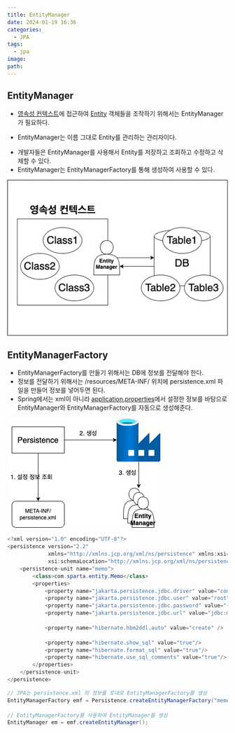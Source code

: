 ```yaml
---
title: EntityManager
date: 2024-01-19 16:36
categories:
  - JPA
tags:
  - jpa
image: 
path:
---
```


## EntityManager
- [영속성 컨텍스트](https://sonjh919.github.io/posts/영속성-컨텍스트)에 접근하여 [Entity](https://sonjh919.github.io/posts/Entity) 객체들을 조작하기 위해서는 EntityManager가 필요하다.
+ EntityManager는 이름 그대로 Entity를 관리하는 관리자이다.
- 개발자들은 EntityManager를 사용해서 Entity를 저장하고 조회하고 수정하고 삭제할 수 있다.
- EntityManager는 EntityManagerFactory를 통해 생성하여 사용할 수 있다.

![](/assets/img/IMG/JPA/EntityManager.png)

## EntityManagerFactory
+ EntityManagerFactory를 만들기 위해서는 DB에 정보를 전달해야 한다.
+ 정보를 전달하기 위해서는 /resources/META-INF/ 위치에 persistence.xml 파일을 만들어 정보를 넣어두면 된다.
+ Spring에서는 xml이 아니라 [application.properties](https://sonjh919.github.io/posts/application.properties)에서 설정한 정보를 바탕으로 EntityManager와 EntityManagerFactory를 자동으로 생성해준다.

![](/assets/img/IMG/JPA/EntityManagerFactory.png)

```java
<?xml version="1.0" encoding="UTF-8"?>
<persistence version="2.2"
             xmlns="http://xmlns.jcp.org/xml/ns/persistence" xmlns:xsi="http://www.w3.org/2001/XMLSchema-instance"
             xsi:schemaLocation="http://xmlns.jcp.org/xml/ns/persistence http://xmlns.jcp.org/xml/ns/persistence/persistence_2_2.xsd">
    <persistence-unit name="memo">
        <class>com.sparta.entity.Memo</class>
        <properties>
            <property name="jakarta.persistence.jdbc.driver" value="com.mysql.cj.jdbc.Driver"/>
            <property name="jakarta.persistence.jdbc.user" value="root"/>
            <property name="jakarta.persistence.jdbc.password" value="{비밀번호}"/>
            <property name="jakarta.persistence.jdbc.url" value="jdbc:mysql://localhost:3306/memo"/>

            <property name="hibernate.hbm2ddl.auto" value="create" />

            <property name="hibernate.show_sql" value="true"/>
            <property name="hibernate.format_sql" value="true"/>
            <property name="hibernate.use_sql_comments" value="true"/>
        </properties>
    </persistence-unit>
</persistence>
```

```java
// JPA는 persistence.xml 의 정보를 토대로 EntityManagerFactory를 생성
EntityManagerFactory emf = Persistence.createEntityManagerFactory("memo");

// EntityManagerFactory를 사용하여 EntityManager를 생성
EntityManager em = emf.createEntityManager();
```